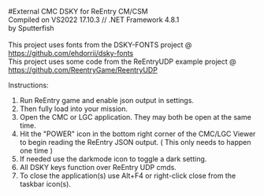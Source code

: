 #External CMC DSKY for ReEntry CM/CSM</br>
Compiled on VS2022 17.10.3 // .NET Framework 4.8.1</br>
by Sputterfish</br>
</br>
This project uses fonts from the DSKY-FONTS project @ https://github.com/ehdorrii/dsky-fonts</br>
This project uses some code from the ReEntryUDP example project @ https://github.com/ReentryGame/ReentryUDP</br>


Instructions:</br>
1. Run ReEntry game and enable json output in settings.</br>
2. Then fully load into your mission.</br>
3. Open the CMC or LGC application. They may both be open at the same time.</br>
4. Hit the "POWER" icon in the bottom right corner of the CMC/LGC Viewer to begin reading the ReEntry JSON output. ( This only needs to happen one time )</br>
5. If needed use the darkmode icon to toggle a dark setting.</br>
6. All DSKY keys function over ReEntry UDP cmds.</br>
7. To close the application(s) use Alt+F4 or right-click close from the taskbar icon(s).
